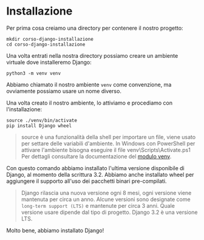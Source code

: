 # Installazione

Per prima cosa creiamo una directory per contenere il nostro progetto:

```shell
mkdir corso-django-installazione
cd corso-django-installazione
```

Una volta entrati nella nostra directory possiamo creare un ambiente virtuale dove installeremo
Django:

```shell
python3 -m venv venv
```

Abbiamo chiamato il nostro ambiente `venv` come convenzione, ma ovviamente possiamo usare un nome
diverso.

Una volta creato il nostro ambiente, lo attiviamo e procediamo con l'installazione:

```shell
source ./venv/bin/activate
pip install Django wheel
```

> source è una funzionalità della shell per importare un file, viene usato per settare delle variabili
> d'ambiente.
> In Windows con PowerShell per attivare l'ambiente bisogna eseguire il file venv\Scripts\Activate.ps1
> Per dettagli consultare la documentazione del
> [modulo venv](https://docs.python.org/3/library/venv.html).

Con questo comando abbiamo installato l'ultima versione disponibile di Django, al momento della
scrittura 3.2. Abbiamo anche installato wheel per aggiungere il supporto all'uso dei pacchetti
binari pre-compilati.

> Django rilascia una nuova versione ogni 8 mesi, ogni versione viene mantenuta per circa un anno.
> Alcune versioni sono designate come `long-term support (LTS)` e mantenute per circa 3 anni.
> Quale versione usare dipende dal tipo di progetto. Django 3.2 è una versione LTS.

Molto bene, abbiamo installato Django!

